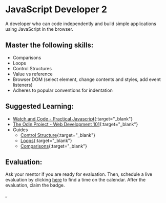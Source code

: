 # JavaScript Developer 2

A developer who can code independently and build simple applications using JavaScript in the browser.

## Master the following skills:

* Comparisons
* Loops
* Control Structures
* Value vs reference
* Browser DOM (select element, change contents and styles, add event listeners)
* Adheres to popular conventions for indentation

## Suggested Learning:

* [Watch and Code - Practical Javascript](https://watchandcode.com/){:target="_blank"}
* [The Odin Project - Web Development 101](https://www.theodinproject.com/){:target="_blank"}
* Guides
  * [Control Structure](https://developer.mozilla.org/en/docs/Web/JavaScript/Guide/Control_flow_and_error_handling){:target="_blank"}
  * [Loops](https://developer.mozilla.org/en/docs/Web/JavaScript/Guide/Loops_and_iteration){:target="_blank"}
  * [Comparisons](https://developer.mozilla.org/en-US/docs/Web/JavaScript/Guide/Expressions_and_Operators#comparison_operators){:target="_blank"}

## Evaluation:

Ask your mentor if you are ready for evaluation. Then, schedule a live evaluation by clicking [here](https://calendly.com/codex-evaluations/1?a1=Javascript%20Developer%202&a2=UpjeWGtrTNe2gf1MrHK5QA) to find a time on the calendar. After the evaluation, claim the badge.

[.](level-1)